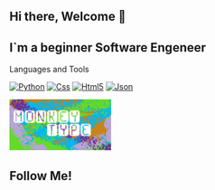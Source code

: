 ## Hi there, Welcome 👋

## I`m a beginner Software Engeneer

Languages and Tools

[![Python](https://img.shields.io/badge/Python-green?style=for-the-badge&logo=python)](https://www.w3schools.com/python/default.asp)
[![Css](https://img.shields.io/badge/Css-blue?style=for-the-badge&logo=css)](https://www.w3schools.com/whatis/whatis_css.asp)
[![Html5](https://img.shields.io/badge/Html5-orange?style=for-the-badge&logo=html5)](https://www.w3schools.com/whatis/whatis_html.asp)
[![Json](https://img.shields.io/badge/Json-yellow?style=for-the-badge&logo=json)](https://www.w3schools.com/whatis/whatis_json.asp)

<a href="https://monkeytype.com/profile/Oleksandr_Z" target="_blank">
  <img src="https://github.com/GyperLoop/GyperLoop/blob/main/assets/MyMonkeytype.png" alt="App Store" width="180"/>
</a>

## Follow Me!
